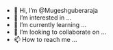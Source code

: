 - 👋 Hi, I’m @Mugeshguberaraja
- 👀 I’m interested in ...
- 🌱 I’m currently learning ...
- 💞️ I’m looking to collaborate on ...
- 📫 How to reach me ...

<!---
Mugeshguberaraja/Mugeshguberaraja is a ✨ special ✨ repository because its `README.md` (this file) appears on your GitHub profile.
You can click the Preview link to take a look at your changes.
--->
